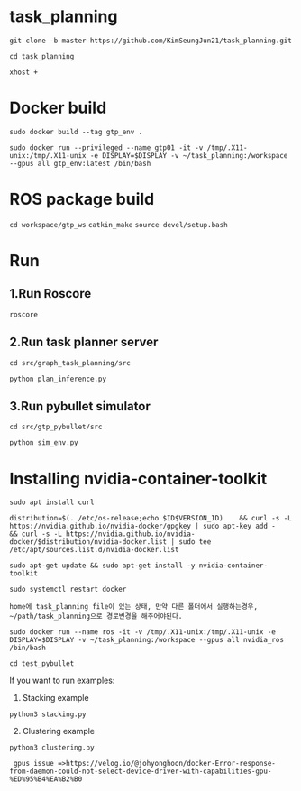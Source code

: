 # task_planning
```git clone -b master https://github.com/KimSeungJun21/task_planning.git``` 

```cd task_planning```

```xhost +```

# Docker build
```sudo docker build --tag gtp_env .```

```sudo docker run --privileged --name gtp01 -it -v /tmp/.X11-unix:/tmp/.X11-unix -e DISPLAY=$DISPLAY -v ~/task_planning:/workspace --gpus all gtp_env:latest /bin/bash```

# ROS package build
```cd workspace/gtp_ws```
```catkin_make```
```source devel/setup.bash```
# Run
## 1.Run Roscore

```roscore```

## 2.Run task planner server

```cd src/graph_task_planning/src```

```python plan_inference.py```

## 3.Run pybullet simulator

```cd src/gtp_pybullet/src```

```python sim_env.py```

# Installing nvidia-container-toolkit
```sudo apt install curl```

```distribution=$(. /etc/os-release;echo $ID$VERSION_ID)    && curl -s -L https://nvidia.github.io/nvidia-docker/gpgkey | sudo apt-key add -    && curl -s -L https://nvidia.github.io/nvidia-docker/$distribution/nvidia-docker.list | sudo tee /etc/apt/sources.list.d/nvidia-docker.list```

```sudo apt-get update && sudo apt-get install -y nvidia-container-toolkit```

```sudo systemctl restart docker```

```home에 task_planning file이 있는 상태, 만약 다른 폴더에서 실행하는경우, ~/path/task_planning으로 경로변경을 해주어야된다. ```

```sudo docker run --name ros -it -v /tmp/.X11-unix:/tmp/.X11-unix -e DISPLAY=$DISPLAY -v ~/task_planning:/workspace --gpus all nvidia_ros /bin/bash```

```cd test_pybullet```

If you want to run examples:

1) Stacking example
  
```python3 stacking.py```

2) Clustering example

```python3 clustering.py```

``` gpus issue =>https://velog.io/@johyonghoon/docker-Error-response-from-daemon-could-not-select-device-driver-with-capabilities-gpu-%ED%95%B4%EA%B2%B0```
